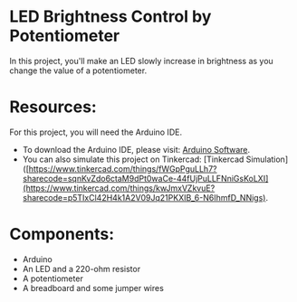 # LED Brightness Control by Potentiometer

In this project, you'll make an LED slowly increase in brightness as you change the value of a potentiometer.

# Resources:
For this project, you will need the Arduino IDE.
- To download the Arduino IDE, please visit: [Arduino Software](https://www.arduino.cc/en/software).
- You can also simulate this project on Tinkercad: [Tinkercad Simulation]([https://www.tinkercad.com/things/fWGpPguLLh7?sharecode=sqnKvZdo6ctaM9dPt0waCe-44fUjPuLLFNniGsKoLXI](https://www.tinkercad.com/things/kwJmxVZkvuE?sharecode=p5TIxCl42H4k1A2V09Jq21PKXIB_6-N6IhmfD_NNigs).

# Components:
- Arduino
- An LED and a 220-ohm resistor
- A potentiometer
- A breadboard and some jumper wires
